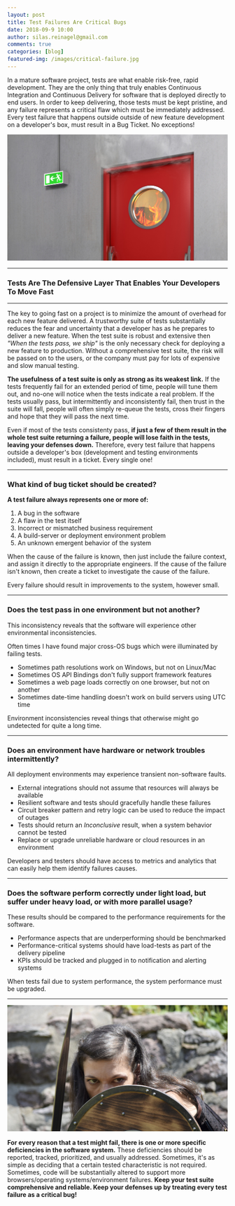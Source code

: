 ```yaml
---
layout: post
title: Test Failures Are Critical Bugs
date: 2018-09-9 10:00
author: silas.reinagel@gmail.com
comments: true
categories: [blog]
featured-img: /images/critical-failure.jpg
---
```


In a mature software project, tests are what enable risk-free, rapid development. They are the only thing that truly enables Continuous Integration and Continuous Delivery for software that is deployed directly to end users. In order to keep delivering, those tests must be kept pristine, and any failure represents a critical flaw which must be immediately addressed. Every test failure that happens outside outside of new feature development on a developer's box, must result in a Bug Ticket. No exceptions!

<img src="/images/critical-failure.jpg" alt="Smoke billowing out of a laboratory door, fire seen through the door's window."  />

----

### Tests Are The Defensive Layer That Enables Your Developers To Move Fast

----

The key to going fast on a project is to minimize the amount of overhead for each new feature delivered. A trustworthy suite of tests substantially reduces the fear and uncertainty that a developer has as he prepares to deliver a new feature. When the test suite is robust and extensive then *"When the tests pass, we ship"* is the only necessary check for deploying a new feature to production. Without a comprehensive test suite, the risk will be passed on to the users, or the company must pay for lots of expensive and slow manual testing. 

**The usefulness of a test suite is only as strong as its weakest link.** If the tests frequently fail for an extended period of time, people will tune them out, and no-one will notice when the tests indicate a real problem. If the tests usually pass, but intermittently and inconsistently fail, then trust in the suite will fall, people will often simply re-queue the tests, cross their fingers and hope that they will pass the next time. 

Even if most of the tests consistenty pass, **if just a few of them result in the whole test suite returning a failure, people will lose faith in the tests, leaving your defenses down.** Therefore, every test failure that happens outside a developer's box (development and testing environments included), must result in a ticket. Every single one!

----

### What kind of bug ticket should be created?

**A test failure always represents one or more of:**

1. A bug in the software
2. A flaw in the test itself
3. Incorrect or mismatched business requirement
4. A build-server or deployment environment problem
5. An unknown emergent behavior of the system

When the cause of the failure is known, then just include the failure context, and assign it directly to the appropriate engineers. 
If the cause of the failure isn't known, then create a ticket to investigate the cause of the failure.

Every failure should result in improvements to the system, however small.

----

### Does the test pass in one environment but not another?

This inconsistency reveals that the software will experience other environmental inconsistencies.

Often times I have found major cross-OS bugs which were illuminated by failing tests. 
- Sometimes path resolutions work on Windows, but not on Linux/Mac
- Sometimes OS API Bindings don't fully support framework features 
- Sometimes a web page loads correctly on one browser, but not on another
- Sometimes date-time handling doesn't work on build servers using UTC time

Environment inconsistencies reveal things that otherwise might go undetected for quite a long time. 

----

### Does an environment have hardware or network troubles intermittently?

All deployment environments may experience transient non-software faults. 

- External integrations should not assume that resources will always be available
- Resilient software and tests should gracefully handle these failures
- Circuit breaker pattern and retry logic can be used to reduce the impact of outages
- Tests should return an *Inconclusive* result, when a system behavior cannot be tested
- Replace or upgrade unreliable hardware or cloud resources in an environment

Developers and testers should have access to metrics and analytics that can easily help them identify failures causes.

----

### Does the software perform correctly under light load, but suffer under heavy load, or with more parallel usage?

These results should be compared to the performance requirements for the software.

- Performance aspects that are underperforming should be benchmarked
- Performance-critical systems should have load-tests as part of the delivery pipeline
- KPIs should be tracked and plugged in to notification and alerting systems

When tests fail due to system performance, the system performance must be upgraded.

----

<img src="/images/shields-up.jpg" alt="Female warrior, defensively holding her shield."  />

**For every reason that a test might fail, there is one or more specific deficiencies in the software system.** These deficiencies should be reported, tracked, prioritized, and usually addressed. Sometimes, it's as simple as deciding that a certain tested characteristic is not required. Sometimes, code will be substantially altered to support more browsers/operating systems/environment failures. **Keep your test suite comprehensive and reliable. Keep your defenses up by treating every test failure as a critical bug!**
